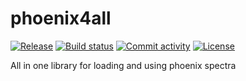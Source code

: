 # phoenix4all

[![Release](https://img.shields.io/github/v/release/ahmed-f-alrefaie/phoenix4all)](https://img.shields.io/github/v/release/ahmed-f-alrefaie/phoenix4all)
[![Build status](https://img.shields.io/github/actions/workflow/status/ahmed-f-alrefaie/phoenix4all/main.yml?branch=main)](https://github.com/ahmed-f-alrefaie/phoenix4all/actions/workflows/main.yml?query=branch%3Amain)
[![Commit activity](https://img.shields.io/github/commit-activity/m/ahmed-f-alrefaie/phoenix4all)](https://img.shields.io/github/commit-activity/m/ahmed-f-alrefaie/phoenix4all)
[![License](https://img.shields.io/github/license/ahmed-f-alrefaie/phoenix4all)](https://img.shields.io/github/license/ahmed-f-alrefaie/phoenix4all)

All in one library for loading and using phoenix spectra

